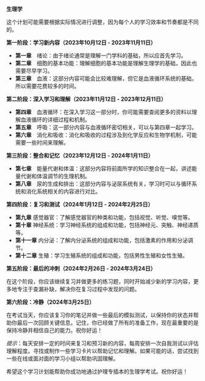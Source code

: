 **生理学**

这个计划可能需要根据实际情况进行调整，因为每个人的学习效率和节奏都是不同的。

**第一阶段：学习新内容（2023年10月12日 - 2023年11月11日）**

- **第一章**　绪论：由于绪论通常是理解一门学科的基础，所以应首先学习。
- **第二章**　细胞的基本功能：理解细胞的基本功能是理解生理学的基础，因此也需要尽早学习。
- **第三章**　血液：这部分内容可能会比较难理解，但它是血液循环系统的基础，所以需要花费较多的时间。

**第二阶段：深入学习和理解（2023年11月12日 - 2023年12月11日）**

- **第四章**　血液循环：在深入学习这一部分时，你可能需要查阅更多的资料以理解血液循环的详细过程和机制。  
- **第五章**　呼吸：这一部分内容与血液循环密切相关，可以与第四章一起学习。  
- **第六章**　消化和吸收：消化和吸收的过程涉及到化学反应和生物学机制，可能需要一些时间来理解。

**第三阶段：整合和记忆（2023年12月12日 - 2024年1月11日）**

- **第七章**　能量代谢和体温：这部分内容将前面所学的知识整合在一起，讲述能量代谢和体温调节的生理机制。  
- **第八章**　尿的生成和排出：这部分内容与泌尿系统有关，学习时可以与循环系统和消化系统相关的内容进行对比。

**第四阶段：复习和测试（2024年1月12日 - 2024年2月25日）**
- **第九章**    感觉器官：了解感觉器官的种类和功能，包括视觉、听觉、嗅觉等。
- **第十章**    神经系统：学习神经系统的组成和功能，包括神经元、突触、神经递质等。
- **第十一章** 内分泌：了解内分泌系统的组成和功能，包括激素的作用和分泌调节。
- **第十二章** 生殖：学习生殖系统的组成和功能，包括男性生殖和女性生殖。

**第五阶段：最后的冲刺（2024年2月26日 - 2024年3月24日）**

在这个阶段，你应该继续复习并做更多的练习题，同时开始减少新的学习内容，更多地专注于查漏补缺，解决你在复习过程中发现的问题。

**第六阶段：冷静（2024年3月25日）**

在考试当天，你应该复习你的笔记并做一些最后的模拟测试，以保持你的状态并帮助你最后一次回顾关键信息。记住，你已经做了所有的准备工作，现在最重要的是保持冷静并相信自己的能力。祝你好运！

*提示*：每天安排一定的时间来复习和预习新的内容，每周安排一次自我测试以评估理解程度。寻找或制作一些学习卡片以帮助记忆和理解。如果可能的话，尝试找到一些在线或面对面的学习小组以帮助巩固理解。

希望这个学习计划能帮助你成功地通过护理专插本的生理学考试。祝你好运！
